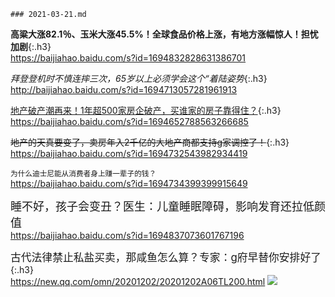 ```note
### 2021-03-21.md
```
**高粱大涨82.1％、玉米大涨45.5%！全球食品价格上涨，有地方涨幅惊人！担忧加剧**{:.h3}<br>
<https://baijiahao.baidu.com/s?id=1694832828631386701>

*拜登登机时不慎连摔三次，65岁以上必须学会这个“着陆姿势*{:.h3}<br>
<http://baijiahao.baidu.com/s?id=1694713057281961913>

<u>地产破产潮再来！1年超500家房企破产，买谁家的房子靠得住？</u>{:.h3}<br>
<https://baijiahao.baidu.com/s?id=1694652788563266685>

~~地产的天真要变了，卖房年入2千亿的大地产商都支持g家调控了！~~{:.h3}<br>
<https://baijiahao.baidu.com/s?id=1694732543982934419>

<small>为什么迪士尼能从消费者身上赚一辈子的钱？</small><br>
<https://baijiahao.baidu.com/s?id=1694734399399915649>

<font size=4>睡不好，孩子会变丑？医生：儿童睡眠障碍，影响发育还拉低颜值</font><br>
<https://baijiahao.baidu.com/s?id=1694837073601767196>

<big>古代法律禁止私盐买卖，那咸鱼怎么算？专家：g府早替你安排好了</big>{:.h3}<br>
<https://new.qq.com/omn/20201202/20201202A06TL200.html>
![](http://inews.gtimg.com/newsapp_bt/0/12851994425/)
